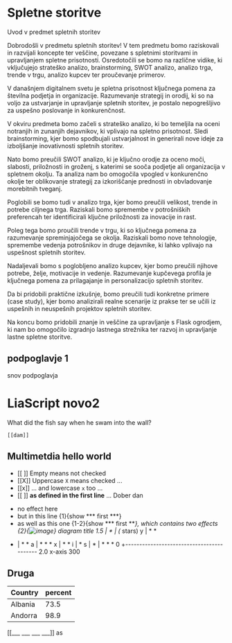 # Spletne storitve

Uvod v predmet spletnih storitev

Dobrodošli v predmetu spletnih storitev! V tem predmetu bomo raziskovali in razvijali koncepte ter veščine, povezane s spletnimi storitvami in upravljanjem spletne prisotnosti. Osredotočili se bomo na različne vidike, ki vključujejo strateško analizo, brainstorming, SWOT analizo, analizo trga, trende v trgu, analizo kupcev ter proučevanje primerov.

V današnjem digitalnem svetu je spletna prisotnost ključnega pomena za številna podjetja in organizacije. Razumevanje strategij in orodij, ki so na voljo za ustvarjanje in upravljanje spletnih storitev, je postalo nepogrešljivo za uspešno poslovanje in konkurenčnost.

V okviru predmeta bomo začeli s strateško analizo, ki bo temeljila na oceni notranjih in zunanjih dejavnikov, ki vplivajo na spletno prisotnost. Sledi brainstorming, kjer bomo spodbujali ustvarjalnost in generirali nove ideje za izboljšanje inovativnosti spletnih storitev.

Nato bomo preučili SWOT analizo, ki je ključno orodje za oceno moči, slabosti, priložnosti in groženj, s katerimi se sooča podjetje ali organizacija v spletnem okolju. Ta analiza nam bo omogočila vpogled v konkurenčno okolje ter oblikovanje strategij za izkoriščanje prednosti in obvladovanje morebitnih tveganj.

Poglobili se bomo tudi v analizo trga, kjer bomo preučili velikost, trende in potrebe ciljnega trga. Raziskali bomo spremembe v potrošniških preferencah ter identificirali ključne priložnosti za inovacije in rast.

Poleg tega bomo proučili trende v trgu, ki so ključnega pomena za razumevanje spreminjajočega se okolja. Raziskali bomo nove tehnologije, spremembe vedenja potrošnikov in druge dejavnike, ki lahko vplivajo na uspešnost spletnih storitev.

Nadaljevali bomo s poglobljeno analizo kupcev, kjer bomo preučili njihove potrebe, želje, motivacije in vedenje. Razumevanje kupčevega profila je ključnega pomena za prilagajanje in personalizacijo spletnih storitev.

Da bi pridobili praktične izkušnje, bomo preučili tudi konkretne primere (case study), kjer bomo analizirali realne scenarije iz prakse ter se učili iz uspešnih in neuspešnih projektov spletnih storitev.

Na koncu bomo pridobili znanje in veščine za upravljanje s Flask ogrodjem, ki nam bo omogočilo izgradnjo lastnega strežnika ter razvoj in upravljanje lastne spletne storitve.

## podpoglavje 1
snov podpoglavja

# LiaScript novo2

What did the fish say when he swam into the wall?

    [[dam]]
## Multimetdia hello world
- [[ ]] Empty means not checked
- [[X]] Uppercase `X` means checked ...
- [[x]] ... and lowercase `x` too ...
- [[ ]] **as defined in the first line** ...
Dober dan
* no effect here
* but in this line {1}{show *** first ***}
* as well as this one {1-2}{show *** first ***}, which contains two effects
  {2}{![image](https://upload.wikimedia.org/wikipedia/commons/d/d0/Creative-Tail-Animal-lion.svg)}
  diagram title
1.5 |           *
|                                 (* stars)
y |        *      *
- |      *          *
a |     *             *       *
x |    *                 *
i |     *
s |  *
| *                              *        *
0 +------------------------------------------
2.0              x-axis                300

## Druga
<!-- data-type="map" data-src="https://code.highcharts.com/mapdata/custom/europe.geo.json" -->
| Country                | percent |
| ---------------------- | ------- |
| Albania                | 73.5    |
| Andorra                | 98.9    |

[[___ ___ ___ ___]]
as
